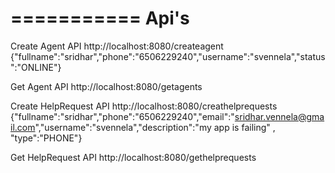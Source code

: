 ===========
Api's
===========
Create Agent API
http://localhost:8080/createagent
{"fullname":"sridhar","phone":"6506229240","username":"svennela","status":"ONLINE"}

Get Agent API
http://localhost:8080/getagents

Create HelpRequest API
http://localhost:8080/creathelprequests
{"fullname":"sridhar","phone":"6506229240","email":"sridhar.vennela@gmail.com","username":"svennela","description":"my app is failing" , "type":"PHONE"}

Get HelpRequest API
http://localhost:8080/gethelprequests
